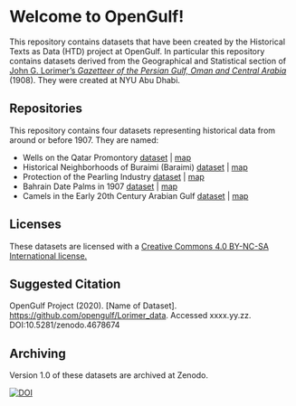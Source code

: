 # Welcome to OpenGulf!

This repository contains datasets that have been created by the Historical Texts as Data (HTD) project at OpenGulf. In particular this repository contains datasets derived from the Geographical and Statistical section of [John G. Lorimer’s _Gazetteer of the Persian Gulf, Oman and Central Arabia_](https://archive.org/details/in.ernet.dli.2015.206963/page/n5/mode/2up) (1908).  They were created at NYU Abu Dhabi.

## Repositories

This repository contains four datasets representing historical data from around or before 1907. They are named:

* Wells on the Qatar Promontory [dataset](https://github.com/opengulf/Lorimer_data/blob/master/wells_qatar_1904-07.csv) | [map](https://opengulf.github.io/wells.html)
* Historical Neighborhoods of Buraimi (Baraimi) [dataset](https://github.com/opengulf/Lorimer_data/blob/master/palms_livestock_Buraimi.csv) | [map](https://opengulf.github.io/buraimioasis.html)
* Protection of the Pearling Industry [dataset](https://github.com/opengulf/Lorimer_data/blob/master/pearl_protection.csv) | [map](https://opengulf.github.io/pearling.html)
* Bahrain Date Palms in 1907 [dataset](https://github.com/opengulf/Lorimer_data/blob/master/BH_date_palms.csv) | [map](https://opengulf.github.io/dates.html)
* Camels in the Early 20th Century Arabian Gulf [dataset](https://github.com/opengulf/Lorimer_data/blob/master/camels_Arabian_Gulf.csv) | [map](https://opengulf.github.io/camels.html)

## Licenses

These datasets are licensed with a [Creative Commons 4.0 BY-NC-SA International license.](https://creativecommons.org/licenses/by-nc-sa/4.0/)

## Suggested Citation

OpenGulf Project (2020). [Name of Dataset]. https://github.com/opengulf/Lorimer_data. Accessed xxxx.yy.zz. DOI:10.5281/zenodo.4678674

## Archiving

Version 1.0 of these datasets are archived at Zenodo.

[![DOI](https://zenodo.org/badge/DOI/10.5281/zenodo.4678674.svg)](https://doi.org/10.5281/zenodo.4678674)
